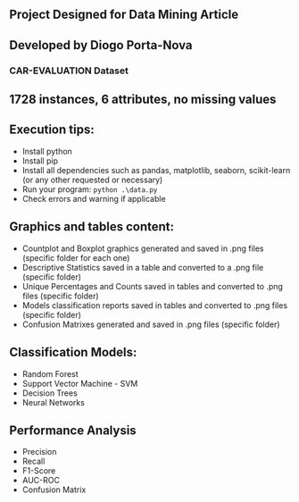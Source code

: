 ## Project Designed for Data Mining Article
## Developed by Diogo Porta-Nova
### CAR-EVALUATION Dataset

## 1728 instances, 6 attributes, no missing values

## Execution tips:
- Install python
- Install pip
- Install all dependencies such as pandas, matplotlib, seaborn, scikit-learn (or any other requested or necessary)
- Run your program: ```python .\data.py```
- Check errors and warning if applicable

## Graphics and tables content:
- Countplot and Boxplot graphics generated and saved in .png files (specific folder for each one)
- Descriptive Statistics saved in a table and converted to a .png file (specific folder)
- Unique Percentages and Counts saved in tables and converted to .png files (specific folder)
- Models classification reports saved in tables and converted to .png files (specific folder)
- Confusion Matrixes generated and saved in .png files (specific folder)

## Classification Models:
- Random Forest
- Support Vector Machine - SVM
- Decision Trees
- Neural Networks

## Performance Analysis
- Precision
- Recall
- F1-Score
- AUC-ROC
- Confusion Matrix